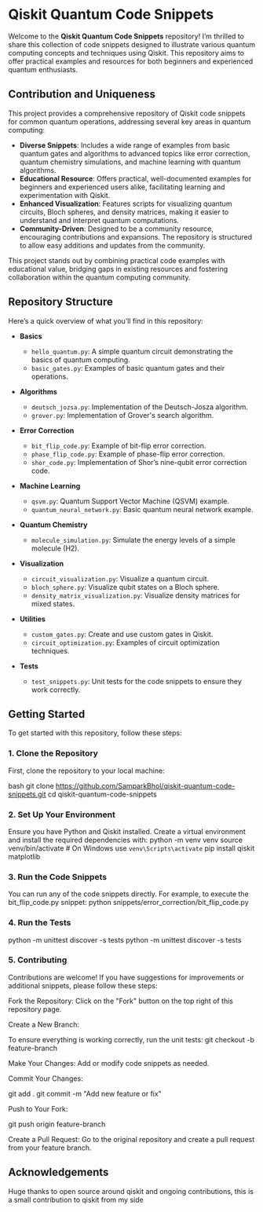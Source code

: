 # Qiskit Quantum Code Snippets

Welcome to the **Qiskit Quantum Code Snippets** repository! I’m thrilled to share this collection of code snippets designed to illustrate various quantum computing concepts and techniques using Qiskit. This repository aims to offer practical examples and resources for both beginners and experienced quantum enthusiasts.

## Contribution and Uniqueness

This project provides a comprehensive repository of Qiskit code snippets for common quantum operations, addressing several key areas in quantum computing:

- **Diverse Snippets**: Includes a wide range of examples from basic quantum gates and algorithms to advanced topics like error correction, quantum chemistry simulations, and machine learning with quantum algorithms.
- **Educational Resource**: Offers practical, well-documented examples for beginners and experienced users alike, facilitating learning and experimentation with Qiskit.
- **Enhanced Visualization**: Features scripts for visualizing quantum circuits, Bloch spheres, and density matrices, making it easier to understand and interpret quantum computations.
- **Community-Driven**: Designed to be a community resource, encouraging contributions and expansions. The repository is structured to allow easy additions and updates from the community.

This project stands out by combining practical code examples with educational value, bridging gaps in existing resources and fostering collaboration within the quantum computing community.

## Repository Structure

Here’s a quick overview of what you’ll find in this repository:

- **Basics**
  - `hello_quantum.py`: A simple quantum circuit demonstrating the basics of quantum computing.
  - `basic_gates.py`: Examples of basic quantum gates and their operations.

- **Algorithms**
  - `deutsch_jozsa.py`: Implementation of the Deutsch-Josza algorithm.
  - `grover.py`: Implementation of Grover's search algorithm.

- **Error Correction**
  - `bit_flip_code.py`: Example of bit-flip error correction.
  - `phase_flip_code.py`: Example of phase-flip error correction.
  - `shor_code.py`: Implementation of Shor’s nine-qubit error correction code.

- **Machine Learning**
  - `qsvm.py`: Quantum Support Vector Machine (QSVM) example.
  - `quantum_neural_network.py`: Basic quantum neural network example.

- **Quantum Chemistry**
  - `molecule_simulation.py`: Simulate the energy levels of a simple molecule (H2).

- **Visualization**
  - `circuit_visualization.py`: Visualize a quantum circuit.
  - `bloch_sphere.py`: Visualize qubit states on a Bloch sphere.
  - `density_matrix_visualization.py`: Visualize density matrices for mixed states.

- **Utilities**
  - `custom_gates.py`: Create and use custom gates in Qiskit.
  - `circuit_optimization.py`: Examples of circuit optimization techniques.

- **Tests**
  - `test_snippets.py`: Unit tests for the code snippets to ensure they work correctly.

## Getting Started

To get started with this repository, follow these steps:

### 1. Clone the Repository

First, clone the repository to your local machine:

bash
git clone https://github.com/SamparkBhol/qiskit-quantum-code-snippets.git
cd qiskit-quantum-code-snippets

### 2. Set Up Your Environment

Ensure you have Python and Qiskit installed. Create a virtual environment and install the required dependencies with:
python -m venv venv
source venv/bin/activate  # On Windows use `venv\Scripts\activate`
pip install qiskit matplotlib


### 3. Run the Code Snippets

You can run any of the code snippets directly. For example, to execute the bit_flip_code.py snippet:
python snippets/error_correction/bit_flip_code.py

### 4. Run the Tests

python -m unittest discover -s tests
python -m unittest discover -s tests

### 5. Contributing

Contributions are welcome! If you have suggestions for improvements or additional snippets, please follow these steps:

Fork the Repository: Click on the "Fork" button on the top right of this repository page.

Create a New Branch:

To ensure everything is working correctly, run the unit tests:
git checkout -b feature-branch

Make Your Changes: Add or modify code snippets as needed.

Commit Your Changes:

git add .
git commit -m "Add new feature or fix"

Push to Your Fork:

git push origin feature-branch

Create a Pull Request: Go to the original repository and create a pull request from your feature branch.

## Acknowledgements

Huge thanks to open source around qiskit and ongoing contributions, this is a small contribution to qiskit from my side


